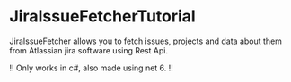 # JiraIssueFetcherTutorial
JiraIssueFetcher allows you to fetch issues, projects and data about them from Atlassian jira software using Rest Api.  


!! Only works in c#, also made using net 6. !!
